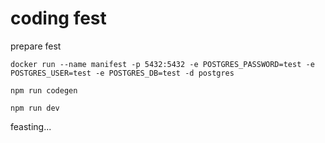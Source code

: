 # coding fest 

prepare fest

```shell
docker run --name manifest -p 5432:5432 -e POSTGRES_PASSWORD=test -e POSTGRES_USER=test -e POSTGRES_DB=test -d postgres
```

```shell
npm run codegen
```

```shell
npm run dev
```

feasting...